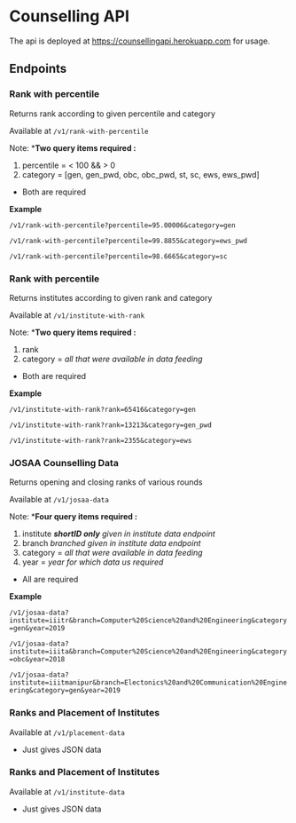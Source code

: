 # Counselling API

The api is deployed at https://counsellingapi.herokuapp.com for usage.


## Endpoints

### Rank with percentile
Returns rank according to given percentile and category

Available at `/v1/rank-with-percentile`

Note: ***Two query items required :**

1. percentile = < 100 && > 0
2. category = [gen, gen_pwd, obc, obc_pwd, st, sc, ews, ews_pwd]

* Both are required

**Example**

`/v1/rank-with-percentile?percentile=95.00006&category=gen`

`/v1/rank-with-percentile?percentile=99.8855&category=ews_pwd`

`/v1/rank-with-percentile?percentile=98.6665&category=sc`

### Rank with percentile
Returns institutes according to given rank and category

Available at `/v1/institute-with-rank`

Note: ***Two query items required :**

1. rank
2. category = *all that were available in data feeding*

- Both are required

**Example**

`/v1/institute-with-rank?rank=65416&category=gen`

`/v1/institute-with-rank?rank=13213&category=gen_pwd`

`/v1/institute-with-rank?rank=2355&category=ews`

### JOSAA Counselling Data

Returns opening and closing ranks of various rounds

Available at `/v1/josaa-data`

Note: ***Four query items required :**
1. institute ***shortID only** given in institute data endpoint*
2. branch *branched given in institute data endpoint*
3. category = *all that were available in data feeding*
4. year = *year for which data us required*

* All are required

**Example**

`/v1/josaa-data?institute=iiitr&branch=Computer%20Science%20and%20Engineering&category=gen&year=2019`

`/v1/josaa-data?institute=iiita&branch=Computer%20Science%20and%20Engineering&category=obc&year=2018`

`/v1/josaa-data?institute=iiitmanipur&branch=Electonics%20and%20Communication%20Engineering&category=gen&year=2019`

### Ranks and Placement of Institutes

Available at `/v1/placement-data`

- Just gives JSON data

### Ranks and Placement of Institutes

Available at `/v1/institute-data`

- Just gives JSON data